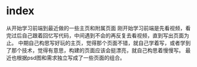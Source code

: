 # index
从开始学习前端到最近做的一些主页和附属页面
刚开始学习前端是先看视频，看完过后自己跟着回忆写代码，中间遇到不会的再反复去看视频，直到写出页面为止。
中期自己构思写好玩的主页，觉得那个页面不错，就自己学着写，或者学到了那个技术，觉得有意思，构建的页面应该会挺漂亮，就自己构思着慢慢写。
最近也根据psd图和需求独立写成了一些页面的组合。
